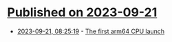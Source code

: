 # [Published on 2023-09-21](index.md)

* [2023-09-21, 08:25:19](https://lobste.rs/s/3fyo9u/first_arm64_cpu_launch) - [The first arm64 CPU launch](https://ioc.exchange/@shac/111099766302290499)
